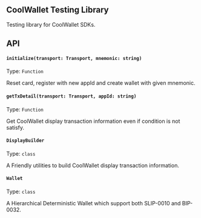 ## CoolWallet Testing Library

Testing library for CoolWallet SDKs.

## API

#### `initialize(transport: Transport, mnemonic: string)`

Type: `Function`

Reset card, register with new appId and create wallet with given mnemonic.

#### `getTxDetail(transport: Transport, appId: string)`

Type: `Function`

Get CoolWallet display transaction information even if condition is not satisfy.

#### `DisplayBuilder`

Type: `class`

A Friendly utilities to build CoolWallet display transaction information.

#### `Wallet`

Type: `class`

A Hierarchical Deterministic Wallet which support both SLIP-0010 and BIP-0032.